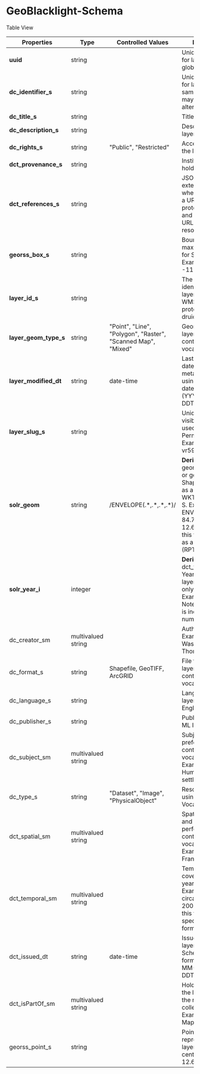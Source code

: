 # GeoBlacklight-Schema

Table View

Properties | Type | Controlled Values | Description
---------- | ---- | ------------ |-----------
**uuid** | string || Unique identifier for layer that is globally unique.
**dc\_identifier\_s** | string || Unique identifier for layer. May be same as UUID but may be an alternate identifier.
**dc\_title\_s** | string || Title for the layer.
**dc\_description\_s** | string || Description for the layer.
**dc\_rights\_s**| string | "Public", "Restricted" | Access rights for the layer.
**dct\_provenance\_s** | string || Institution who holds the layer.
**dct\_references\_s** | string || JSON hash for external resources, where each key is a URI for the protocol or format and the value is the URL to the resource.
**georss\_box\_s** | string || Bounding box as maximum values for S W N E. Example: 12.6 -119.4 19.9 84.8.
**layer\_id\_s** | string || The complete identifier for the layer via WMS/WFS/WCS protocol. Example: druid:vr593vj7147.
**layer\_geom\_type\_s** | string | "Point", "Line", "Polygon", "Raster", "Scanned Map", "Mixed" | Geometry type for layer data, using controlled vocabulary.
**layer\_modified\_dt** | string | date-time | Last modification date for the metadata record, using XML Schema dateTime format (YYYY-MM-DDThh:mm:ssZ).
**layer\_slug\_s** | string || Unique identifier visible to the user, used for Permalinks. Example: stanford-vr593vj7147.
**solr\_geom** | string | /ENVELOPE(.\*,.\*,.\*,.\*)/ | **Derived** from georss\_polygon\_s or georss\_box\_s. Shape of the layer as a ENVELOPE WKT using W E N S. Example: ENVELOPE(76.76, 84.76, 19.91, 12.62). Note that this field is indexed as a Solr spatial (RPT) field.
**solr\_year\_i** | integer || **Derived** from dct\_temporal\_sm. Year for which layer is valid and only a single value. Example: 1989. Note that this field is indexed as a Solr numeric field.
dc\_creator\_sm | multivalued string || Author(s). Example: George Washington, Thomas Jefferson.
dc\_format\_s | string | Shapefile, GeoTIFF, ArcGRID | File format for the layer, using a controlled vocabulary.
dc\_language\_s | string || Language for the layer. Example: English.
dc\_publisher\_s | string || Publisher. Example: ML InfoMap.
dc\_subject\_sm | multivalued string || Subjects, preferrably in a controlled vocabulary. Examples: Census, Human settlements.
dc\_type\_s | string | "Dataset", "Image", "PhysicalObject" | Resource type, using DCMI Type Vocabulary.
dct\_spatial\_sm | multivalued string || Spatial coverage and place names, perferrably in a controlled vocabulary. Example: "Paris, France".
dct\_temporal\_sm | multivalued string || Temporal coverage, typically years or dates. Example: 1989, circa 2010, 2007-2009. Note that this field is not in a specific date format.
dct\_issued\_dt | string | date-time | Issued date for the layer, using XML Schema dateTime format (YYYY-MM-DDThh:mm:ssZ).
dct\_isPartOf\_sm | multivalued string || Holding dataset for the layer, such as the name of a collection. Example: Village Maps of India.
georss\_point\_s | string || Point representation for layer as y, x - i.e., centroid. Example: 12.6 -119.4.
